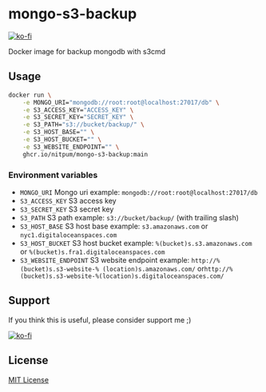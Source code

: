 # mongo-s3-backup

[![ko-fi](https://ko-fi.com/img/githubbutton_sm.svg)](https://ko-fi.com/F1F21LCOB)

Docker image for backup mongodb with s3cmd

## Usage

```bash
docker run \
	-e MONGO_URI="mongodb://root:root@localhost:27017/db" \
	-e S3_ACCESS_KEY="ACCESS_KEY" \
	-e S3_SECRET_KEY="SECRET_KEY" \
	-e S3_PATH="s3://bucket/backup/" \
	-e S3_HOST_BASE="" \
	-e S3_HOST_BUCKET="" \
	-e S3_WEBSITE_ENDPOINT="" \
	ghcr.io/nitpum/mongo-s3-backup:main
```

### Environment variables

- `MONGO_URI` Mongo uri example: `mongodb://root:root@localhost:27017/db`
- `S3_ACCESS_KEY` S3 access key
- `S3_SECRET_KEY` S3 secret key
- `S3_PATH` S3 path example: `s3://bucket/backup/` (with trailing slash)
- `S3_HOST_BASE` S3 host base example: `s3.amazonaws.com` or `nyc1.digitaloceanspaces.com`
- `S3_HOST_BUCKET` S3 host bucket example: `%(bucket)s.s3.amazonaws.com` or `%(bucket)s.fra1.digitaloceanspaces.com`
- `S3_WEBSITE_ENDPOINT` S3 website endpoint example: `http://%(bucket)s.s3-website-% (location)s.amazonaws.com/` or`http://%(bucket)s.s3-website-%(location)s.digitaloceanspaces.com/`

## Support

If you think this is useful, please consider support me ;)

[![ko-fi](https://ko-fi.com/img/githubbutton_sm.svg)](https://ko-fi.com/F1F21LCOB)

## License

[MIT License](LICENSE)
